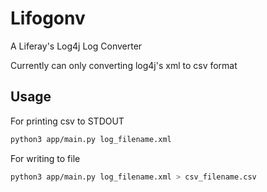 # Lifogonv

A Liferay's Log4j Log Converter

Currently can only converting log4j's xml to csv format

## Usage

For printing csv to STDOUT

```bash
python3 app/main.py log_filename.xml
```

For writing to file

```bash
python3 app/main.py log_filename.xml > csv_filename.csv
```
